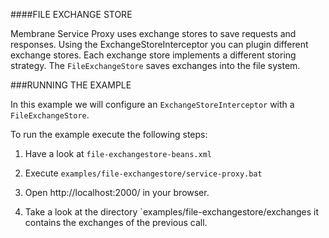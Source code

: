 ####FILE EXCHANGE STORE

Membrane Service Proxy uses exchange stores to save requests and responses. Using the ExchangeStoreInterceptor you can plugin different exchange stores. Each exchange store implements a different storing strategy. The `FileExchangeStore` saves exchanges into the file system.
     
###RUNNING THE EXAMPLE

In this example we will configure an `ExchangeStoreInterceptor` with a `FileExchangeStore`. 

To run the example execute the following steps:

1. Have a look at `file-exchangestore-beans.xml`

2. Execute `examples/file-exchangestore/service-proxy.bat`

3. Open http://localhost:2000/ in your browser.

4. Take a look at the directory `examples/file-exchangestore/exchanges it contains the exchanges of the previous call.
